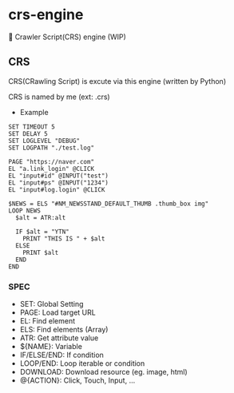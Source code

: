 # crs-engine
💪 Crawler Script(CRS) engine (WIP)

## CRS
CRS(CRawling Script) is excute via this engine (written by Python)

CRS is named by me (ext: .crs)

- Example
```
SET TIMEOUT 5
SET DELAY 5
SET LOGLEVEL "DEBUG"
SET LOGPATH "./test.log"

PAGE "https://naver.com"
EL "a.link_login" @CLICK
EL "input#id" @INPUT("test")
EL "input#ps" @INPUT("1234")
EL "input#log.login" @CLICK

$NEWS = ELS "#NM_NEWSSTAND_DEFAULT_THUMB .thumb_box img"
LOOP NEWS
  $alt = ATR:alt
  
  IF $alt = "YTN"
    PRINT "THIS IS " + $alt
  ELSE
    PRINT $alt
  END
END
```

### SPEC
- SET: Global Setting
- PAGE: Load target URL
- EL: Find element
- ELS: Find elements (Array)
- ATR: Get attribute value
- ${NAME}: Variable
- IF/ELSE/END: If condition
- LOOP/END: Loop iterable or condition
- DOWNLOAD: Download resource (eg. image, html)
- @{ACTION}: Click, Touch, Input, ...
